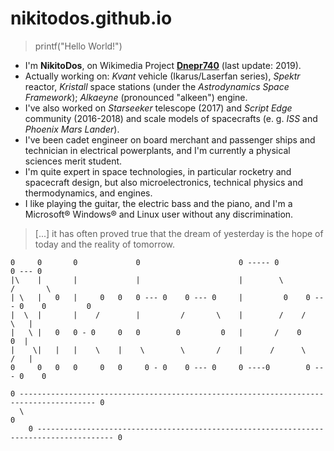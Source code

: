 # nikitodos.github.io

> printf("Hello World!")

+ I'm **NikitoDos**, on Wikimedia Project [**Dnepr740**](https://it.wikipedia.org/wiki/Utente:Dnepr740) (last update: 2019).
+ Actually working on: *Kvant* vehicle (Ikarus/Laserfan series), *Spektr* reactor, *Kristall* space stations (under the *Astrodynamics Space Framework*); *Alkaeyne* (pronounced "alkeen") engine.
+ I've also worked on *Starseeker* telescope (2017) and *Script Edge* community (2016-2018) and scale models of spacecrafts (e. g. *ISS* and *Phoenix Mars Lander*).
+ I've been cadet engineer on board merchant and passenger ships and technician in electrical powerplants, and I'm currently a physical sciences merit student.
+ I'm quite expert in space technologies, in particular rocketry and spacecraft design, but also microelectronics, technical physics and thermodynamics, and engines.
+ I like playing the guitar, the electric bass and the piano, and I'm a Microsoft® Windows® and Linux user without any discrimination.

> [...] it has often proved true that the dream of yesterday is the hope of today and the reality of tomorrow.

                                                                                                   
    0     0       0             0                      0 ----- 0                   0 --- 0           
    |\    |       |             |                      |        \                 /       \          
    | \   |   0   |     0   0   0 --- 0    0 --- 0     |         0    0 --- 0    0         0         
    |  \  |       |    /        |         /       \    |        /    /       \   |                   
    |   \ |   0   0 - 0     0   0        0         0   |       /    0         0  |                   
    |    \|   |   |    \    |    \        \       /    |      /      \       /   |                   
    0     0   0   0     0   0     0 - 0    0 --- 0     0 ----0        0 --- 0    0                   
                                                                                                     
    0 --------------------------------------------------------------------------------------- 0      
      \                                                                                         0    
        0 --------------------------------------------------------------------------------------- 0  
